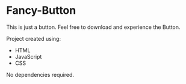 # Fancy-Button
This is just a button. Feel free to download and experience the Button.

Project created using:
- HTML
- JavaScript
- CSS

No dependencies required.
